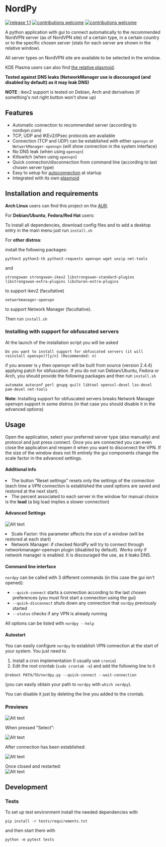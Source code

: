 # NordPy

[![release 1.1](https://img.shields.io/github/tag/morpheusthewhite/nordpy.svg?style=flat)](https://github.com/morpheusthewhite/NordPy/releases/tag/1.1)
[![contributions welcome](https://img.shields.io/badge/contributions-welcome-brightgreen.svg?style=flat)](https://github.com/morpheusthewhite/NordPy/issues)
[![contributions welcome](https://img.shields.io/github/license/morpheusthewhite/nordpy.svg?style=flat)](https://github.com/morpheusthewhite/NordPy/blob/master/LICENSE)

A python application with gui to connect automatically to the recommended NordVPN server (as of NordVPN site) of a certain type, in a certain country or to the specific chosen server (stats for each server are shown in the relative window).

All server types on NordVPN site are available to be selected in the window.

KDE Plasma users can also find [the relative plasmoid](https://github.com/morpheusthewhite/nordpy-plasmoid).

<b>Tested against DNS leaks (NetworkManager use is discouraged (and disabled by default) as it may leak DNS)</b>

<b> NOTE </b>: ikev2 support is tested on Debian, Arch and derivatives (if something's not right button won't show up)

## Features

- Automatic connection to recommended server (according to nordvpn.com)
- TCP, UDP and IKEv2/IPsec protocols are available
- Connection (TCP and UDP) can be established with either `openvpn` or `NetworkManager-openvpn` (will show connection in the system interface)
- No DNS leak (when using `openvpn`)
- Killswitch (when using `openvpn`)
- Quick connection/disconnection from command line (according to last chosen server type)
- Easy to setup for [autoconnection](#autostart) at startup
- Integrated with its own [plasmoid](https://github.com/morpheusthewhite/nordpy-plasmoid)

## Installation and requirements

<b>Arch Linux</b> users can find this project on the [AUR](https://aur.archlinux.org/packages/nordpy/).

For <b>Debian/Ubuntu</b>, <b>Fedora/Red Hat</b> users:

To install all dependencies, download config files and to add a desktop entry in the main menu just run `install.sh`

For <b>other distros</b>:

install the following packages:

```
python3 python3-tk python3-requests openvpn wget unzip net-tools
```
and
```
strongswan strongswan-ikev2 libstrongswan-standard-plugins libstrongswan-extra-plugins libcharon-extra-plugins
```
to support ikev2 (facultative)
```
networkmanager-openvpn
```
to support Network Manager (facultative).

Then run `install.sh`

### Installing with support for obfuscated servers

At the launch of the installation script you will be asked

```
Do you want to install support for obfuscated servers (it will reinstall openvpn)?[y/n] (Recommended: n)
```

if you answer is `y` then openvpn will be built from source (version 2.4.4) applying patch for obfuscation. If you do not run Debian/Ubuntu, Fedora or Arch, you should provide the following packages and then run `install.sh`

```
automake autoconf perl gnupg quilt libtool openssl-devel lzo-devel pam-devel net-tools
```

<b>Note</b>: Installing support for obfuscated servers breaks Network Manager openvpn support in some distros (in that case you should disable it in the advanced options)

## Usage
Open the application, select your preferred server type (also manually) and protocol and just press connect. Once you are connected you can even close the application and reopen it when you want to disconnect the VPN.
If the size of the window does not fit entirely the gui components change the scale factor in the advanced settings.

#### Additional info
<li> The button "Reset settings" resets only the settings of the connection (each time a VPN connection is established the used options are saved and restored at the next start). </li>
<li> The percent associated to each server in the window for manual choice is the <b>load</b> (a big load implies a slower connection)</li>

#### Advanced Settings

![Alt text](media/screenshots/screen05.png?raw=true "Preview")

<li> Scale Factor: this parameter affects the size of a window (will be restored at each start)</li>
<li> Network Manager: if checked NordPy will try to connect through networkmanager-openvpn plugin (disabled by default). Works only if network manager is enabled. It is discouraged the use, as it leaks DNS.</li>


#### Command line interface
`nordpy` can be called with 3 different commands (in this case the gui isn't opened):
- `--quick-connect` starts a connection according to the last chosen preferences (you must first start a connection using the gui)
- `--quick-disconnect` shuts down any connection that `nordpy` previously started 
- `--status` checks if any VPN is already running 

All options can be listed with `nordpy --help`

#### Autostart
You can easily configure `nordpy` to establish VPN connection at the start of your system. You just need to 
1. Install a cron implementation (I usually use `cronie`)
2. Edit the root crontab (`sudo crontab -e`) and add the following line to it

```
@reboot PATH/TO/nordpy.py --quick-connect --wait-connection
```

(you can easily obtain your path to `nordpy` with `which nordpy`).

You can disable it just by deleting the line you added to the crontab.

### Previews
![Alt text](media/screenshots/screen01.png?raw=true "Preview")  

When pressed "Select":

![Alt text](media/screenshots/screen03.png?raw=true "Preview")

After connection has been established:

![Alt text](media/screenshots/screen02.png?raw=true "Preview")

Once closed and restarted:  
![Alt text](media/screenshots/screen04.png?raw=true "Preview")

## Development 

### Tests

To set up test environment install the needed dependencies with

```
pip install -r tests/requirements.txt
```

and then start them with 

```
python -m pytest tests
```